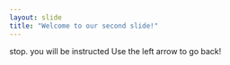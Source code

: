 ```yaml
---
layout: slide
title: "Welcome to our second slide!"
---
```

stop. you will be instructed
Use the left arrow to go back!
